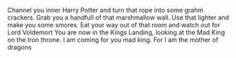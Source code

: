 Channel you inner Harry Potter and turn that rope into some grahm crackers.
Grab you a handfull of that marshmallow wall.
Use that lighter and make you some smores.
Eat your way out of that room and watch out for Lord Voldemort
You are now in the Kings Landing, looking at the Mad King on the Iron throne.
I am coming for you mad king. For I am the mother of dragons